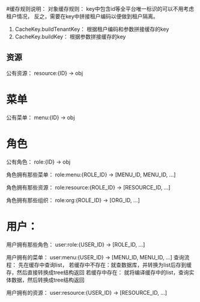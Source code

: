 #缓存规则说明：
对象缓存规则：
key中包含id等全平台唯一标识的可以不用考虑租户情况， 反之，需要在key中拼接租户编码以便做到租户隔离。

1. CacheKey.buildTenantKey： 根据租户编码和参数拼接缓存的key
2. CacheKey.buildKey： 根据参数拼接缓存的key




## 资源
公有资源：
resource:{ID} -> obj

# 菜单
公有菜单： 
menu:{ID} -> obj

# 角色
公有角色：
role:{ID} -> obj

角色拥有那些菜单：
role:menu:{ROLE_ID} -> [MENU_ID, MENU_ID, ...]

角色拥有那些资源：
role:resource:{ROLE_ID} -> [RESOURCE_ID, ...]

角色拥有那些组织：
role:org:{ROLE_ID} -> [ORG_ID, ...]

# 用户：
用户拥有那些角色：
user:role:{USER_ID} -> [ROLE_ID, ...]

用户拥有的菜单：
user:menu:{USER_ID} -> [MENU_ID, MENU_ID, ...]
查询流程：
先在缓存中查询list，
 若缓存中不存在：就查数据库，并转换为list后存到缓存，然后直接转换成tree结构返回
 若缓存中存在：  就将编译缓存中的list，查询实体数据，然后转换成tree结构返回

用户拥有的资源：
user:resource:{USER_ID} -> [RESOURCE_ID, ...]

